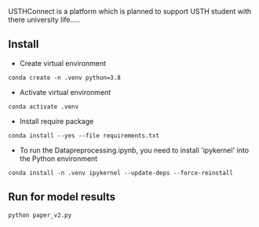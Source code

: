 USTHConnect is a platform which is planned to support USTH student with there university life.....
## Install
* Create virtual environment
```
conda create -n .venv python=3.8
```
* Activate virtual environment

```
conda activate .venv
```

* Install require package
```
conda install --yes --file requirements.txt
```

* To run the Datapreprocessing.ipynb, you need to install 'ipykernel' into the Python environment
```
conda install -n .venv ipykernel --update-deps --force-reinstall
```

## Run for model results

```
python paper_v2.py
```

